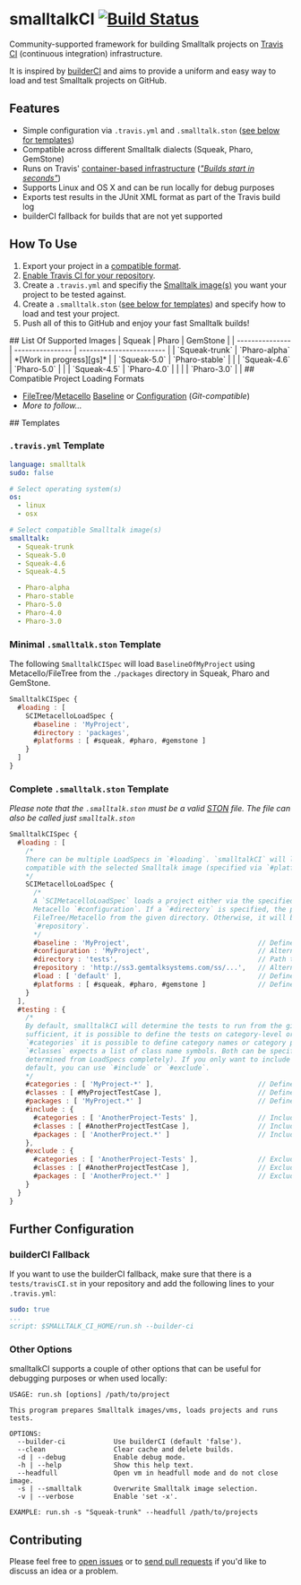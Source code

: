 # smalltalkCI [![Build Status](https://travis-ci.org/hpi-swa/smalltalkCI.svg?branch=master)](https://travis-ci.org/hpi-swa/smalltalkCI)
Community-supported framework for building Smalltalk projects on [Travis CI][travisCI] (continuous integration) infrastructure.

It is inspired by [builderCI][builderCI] and aims to provide a uniform and easy way to load and test Smalltalk projects on GitHub.


## Features
- Simple configuration via `.travis.yml` and `.smalltalk.ston` ([see below for templates](#templates))
- Compatible across different Smalltalk dialects (Squeak, Pharo, GemStone)
- Runs on Travis' [container-based infrastructure][cbi] ([*"Builds start in seconds"*][bsis])
- Supports Linux and OS X and can be run locally for debug purposes
- Exports test results in the JUnit XML format as part of the Travis build log
- builderCI fallback for builds that are not yet supported


## How To Use
1. Export your project in a [compatible format](#load_formats).
2. [Enable Travis CI for your repository][travisHowTo].
3. Create a `.travis.yml` and specifiy the [Smalltalk image(s)](#images) you want your project to be tested against.
4. Create a `.smalltalk.ston` ([see below for templates](#templates)) and specify how to load and test your project.
5. Push all of this to GitHub and enjoy your fast Smalltalk builds!


<a name="images"/>
## List Of Supported Images
| Squeak          | Pharo            | GemStone                 |
| --------------- | ---------------- | ------------------------ |
| `Squeak-trunk`  | `Pharo-alpha`    | *[Work in progress][gs]* |
| `Squeak-5.0`    | `Pharo-stable`   |                          |
| `Squeak-4.6`    | `Pharo-5.0`      |                          |
| `Squeak-4.5`    | `Pharo-4.0`      |                          |
|                 | `Pharo-3.0`      |                          |


<a name="load_formats"/>
## Compatible Project Loading Formats

- [FileTree][filetree]/[Metacello][metacello] [Baseline][mc_baseline] or [Configuration][mc_configuration] (*Git-compatible*)
- *More to follow...*


<a name="templates"/>
## Templates

### `.travis.yml` Template

```yml
language: smalltalk
sudo: false

# Select operating system(s)
os:
  - linux
  - osx

# Select compatible Smalltalk image(s)
smalltalk:
  - Squeak-trunk
  - Squeak-5.0
  - Squeak-4.6
  - Squeak-4.5

  - Pharo-alpha
  - Pharo-stable
  - Pharo-5.0
  - Pharo-4.0
  - Pharo-3.0
```

### Minimal `.smalltalk.ston` Template

The following `SmalltalkCISpec` will load `BaselineOfMyProject` using
Metacello/FileTree from the `./packages` directory in Squeak, Pharo and GemStone.

```javascript
SmalltalkCISpec {
  #loading : [
    SCIMetacelloLoadSpec {
      #baseline : 'MyProject',
      #directory : 'packages',
      #platforms : [ #squeak, #pharo, #gemstone ]
    }
  ]
}
```

### Complete `.smalltalk.ston` Template

*Please note that the `.smalltalk.ston` must be a valid [STON][STON] file. The file can also be called just `smalltalk.ston`*

```javascript
SmalltalkCISpec {
  #loading : [
    /*
    There can be multiple LoadSpecs in `#loading`. `smalltalkCI` will load all LoadSpecs that are
    compatible with the selected Smalltalk image (specified via `#platforms`).
    */
    SCIMetacelloLoadSpec {
      /*
      A `SCIMetacelloLoadSpec` loads a project either via the specified Metacello `#baseline` or the
      Metacello `#configuration`. If a `#directory` is specified, the project will be loaded using
      FileTree/Metacello from the given directory. Otherwise, it will be loaded from the specified
      `#repository`.
      */
      #baseline : 'MyProject',                                // Define MC Baseline
      #configuration : 'MyProject',                           // Alternatively, define MC Configuration
      #directory : 'tests',                                   // Path to packages if FileTree is used
      #repository : 'http://ss3.gemtalksystems.com/ss/...',   // Alternatively, define MC repository
      #load : [ 'default' ],                                  // Define MC load attributes
      #platforms : [ #squeak, #pharo, #gemstone ]             // Define compatible platforms
    }
  ],
  #testing : {
    /*
    By default, smalltalkCI will determine the tests to run from the given LoadSpecs. If this is not
    sufficient, it is possible to define the tests on category-level or class-level in here. With
    `#categories` it is possible to define category names or category prefixes (end with `*`),
    `#classes` expects a list of class name symbols. Both can be specified explicitly (ignore tests
    determined from LoadSpecs completely). If you only want to include or exclude tests from the
    default, you can use `#include` or `#exclude`.
    */
    #categories : [ 'MyProject-*' ],                          // Define categories to test explicitly
    #classes : [ #MyProjectTestCase ],                        // Define classes to test explicitly
    #packages : [ 'MyProject.*' ]                             // Define Pharo packages to test
    #include : {
      #categories : [ 'AnotherProject-Tests' ],               // Include categories to test
      #classes : [ #AnotherProjectTestCase ],                 // Include classes to test
      #packages : [ 'AnotherProject.*' ]                      // Include Pharo packages to test
    },
    #exclude : {
      #categories : [ 'AnotherProject-Tests' ],               // Exclude categories from testing
      #classes : [ #AnotherProjectTestCase ],                 // Exclude classes from testing
      #packages : [ 'AnotherProject.*' ]                      // Exclude Pharo packages from testing
    }
  }
}
```


## Further Configuration

### builderCI Fallback
If you want to use the builderCI fallback, make sure that there is a
`tests/travisCI.st` in your repository and add the following lines to your `.travis.yml`:

```yml
sudo: true
...
script: $SMALLTALK_CI_HOME/run.sh --builder-ci
```

### Other Options
smalltalkCI supports a couple of other options that can be useful for debugging
purposes or when used locally:

```
USAGE: run.sh [options] /path/to/project

This program prepares Smalltalk images/vms, loads projects and runs tests.

OPTIONS:
  --builder-ci            Use builderCI (default 'false').
  --clean                 Clear cache and delete builds.
  -d | --debug            Enable debug mode.
  -h | --help             Show this help text.
  --headfull              Open vm in headfull mode and do not close image.
  -s | --smalltalk        Overwrite Smalltalk image selection.
  -v | --verbose          Enable 'set -x'.

EXAMPLE: run.sh -s "Squeak-trunk" --headfull /path/to/projects
```


## Contributing
Please feel free to [open issues][issues] or to [send pull requests][pullRequests] if you'd like to discuss an idea or a problem.


[bsis]: http://docs.travis-ci.com/user/migrating-from-legacy/#Builds-start-in-seconds
[builderCI]: https://github.com/dalehenrich/builderCI
[builderCIHowTo]: https://github.com/dalehenrich/builderCI#using-builderci
[cbi]: http://docs.travis-ci.com/user/workers/container-based-infrastructure/
[filetree]: https://github.com/dalehenrich/filetree
[gs]: https://github.com/hpi-swa/smalltalkCI/issues/28
[issues]: https://github.com/hpi-swa/smalltalkCI/issues
[mc_baseline]: https://github.com/dalehenrich/metacello-work/blob/master/docs/GettingStartedWithGitHub.md#create-baseline
[mc_configuration]: https://github.com/dalehenrich/metacello-work/blob/master/docs/GettingStartedWithGitHub.md#create-configuration
[metacello]: https://github.com/dalehenrich/metacello-work
[pullRequests]: https://help.github.com/articles/using-pull-requests/
[ston]: https://github.com/svenvc/ston/blob/master/ston-paper.md#smalltalk-object-notation-ston
[templates]:https://github.com/hpi-swa/smalltalkCI/wiki#templates
[travisCI]: http://travis-ci.org/
[travisHowTo]: http://docs.travis-ci.com/user/getting-started/#To-get-started-with-Travis-CI%3A

